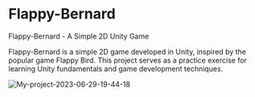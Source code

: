 # Flappy-Bernard
Flappy-Bernard - A Simple 2D Unity Game

Flappy-Bernard is a simple 2D game developed in Unity, inspired by the popular game Flappy Bird. This project serves as a practice exercise for learning Unity fundamentals and game development techniques.

![My-project-2023-06-29-19-44-18](https://github.com/Chans-cellar/Flappy-Bernard/assets/99122826/62c4537c-ffcb-4654-8e11-4bfd550eadb2)

